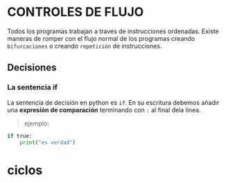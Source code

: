 # CONTROLES DE FLUJO
Todos los programas trabajan a traves de instrucciones ordenadas. Existe maneras de romper con el flujo normal de los programas creando `bifurcaciones` o creando `repetición` de instrucciones.
## Decisiones 
### La sentencia if 
La sentencia de decisión en python es `if`. En su escritura debemos añadir una **expresión de comparación** terminando con `:` al final dela línea.
> ejemplo:
```python
if true:
    print("es verdad")
```
# ciclos
